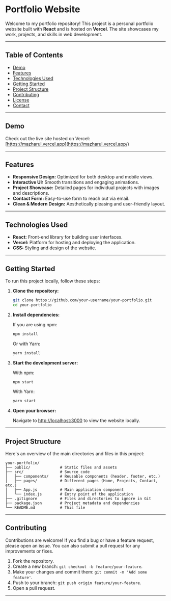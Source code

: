 # Portfolio Website

Welcome to my portfolio repository! This project is a personal portfolio website built with **React** and is hosted on **Vercel**. The site showcases my work, projects, and skills in web development.

---

## Table of Contents

- [Demo](#demo)
- [Features](#features)
- [Technologies Used](#technologies-used)
- [Getting Started](#getting-started)
- [Project Structure](#project-structure)
- [Contributing](#contributing)
- [License](#license)
- [Contact](#contact)

---

## Demo

Check out the live site hosted on Vercel:  
[https://mazharul.vercel.app](https://mazharul.vercel.app/)

---

## Features

- **Responsive Design:** Optimized for both desktop and mobile views.
- **Interactive UI:** Smooth transitions and engaging animations.
- **Project Showcase:** Detailed pages for individual projects with images and descriptions.
- **Contact Form:** Easy-to-use form to reach out via email.
- **Clean & Modern Design:** Aesthetically pleasing and user-friendly layout.

---

## Technologies Used

- **React:** Front-end library for building user interfaces.
- **Vercel:** Platform for hosting and deploying the application.
- **CSS:** Styling and design of the website.


---

## Getting Started

To run this project locally, follow these steps:

1. **Clone the repository:**

   ```bash
   git clone https://github.com/your-username/your-portfolio.git
   cd your-portfolio
   ```

2. **Install dependencies:**

   If you are using npm:

   ```bash
   npm install
   ```

   Or with Yarn:

   ```bash
   yarn install
   ```

3. **Start the development server:**

   With npm:

   ```bash
   npm start
   ```

   With Yarn:

   ```bash
   yarn start
   ```

4. **Open your browser:**

   Navigate to [http://localhost:3000](http://localhost:3000) to view the website locally.

---

## Project Structure

Here's an overview of the main directories and files in this project:

```
your-portfolio/
├── public/             # Static files and assets
├── src/                # Source code
│   ├── components/     # Reusable components (header, footer, etc.)
│   ├── pages/          # Different pages (Home, Projects, Contact, etc.)
│   ├── App.js          # Main application component
│   └── index.js        # Entry point of the application
├── .gitignore          # Files and directories to ignore in Git
├── package.json        # Project metadata and dependencies
└── README.md           # This file
```

---

## Contributing

Contributions are welcome! If you find a bug or have a feature request, please open an issue. You can also submit a pull request for any improvements or fixes.

1. Fork the repository.
2. Create a new branch: `git checkout -b feature/your-feature`.
3. Make your changes and commit them: `git commit -m 'Add some feature'`.
4. Push to your branch: `git push origin feature/your-feature`.
5. Open a pull request.

---

